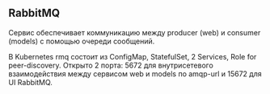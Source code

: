 ## RabbitMQ

Сервис обеспечивает коммуникацию между producer (web) и consumer (models) с помощью очереди сообщений.

В Kubernetes rmq состоит из ConfigMap, StatefulSet, 2 Services, Role for peer-discovery. Открыто 2 порта: 5672 для внутрисетевого взаимодействия между сервисом web и models по amqp-url и 15672 для UI RabbitMQ.
